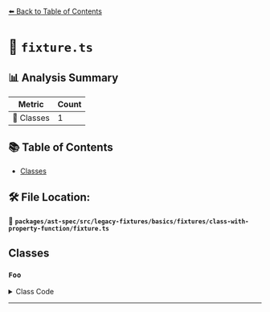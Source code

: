 [⬅️ Back to Table of Contents](../../../../../../../index.md)

# 📄 `fixture.ts`

## 📊 Analysis Summary

| Metric | Count |
|--------|-------|
| 🧱 Classes | 1 |

## 📚 Table of Contents

- [Classes](#classes)

## 🛠️ File Location:
📂 **`packages/ast-spec/src/legacy-fixtures/basics/fixtures/class-with-property-function/fixture.ts`**

## Classes

### `Foo`

<details><summary>Class Code</summary>

```ts
class Foo {
  foo: () => boolean = (): boolean => true;
  bar: string = () => test;
}
```
</details>


---